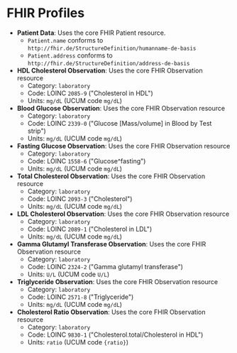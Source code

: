 # FHIR Profiles

- **Patient Data**: Uses the core FHIR Patient resource.
    - `Patient.name` conforms to `http://fhir.de/StructureDefinition/humanname-de-basis`
    - `Patient.address` conforms to `http://fhir.de/StructureDefinition/address-de-basis`
- **HDL Cholesterol Observation**: Uses the core FHIR Observation resource
    - Category: `laboratory`
    - Code: LOINC `2085-9` ("Cholesterol in HDL")
    - Units: `mg/dL` (UCUM code `mg/dL`)
- **Blood Glucose Observation**: Uses the core FHIR Observation resource
    - Category: `laboratory`
    - Code: LOINC `2339-0` ("Glucose [Mass/volume] in Blood by Test strip")
    - Units: `mg/dL` (UCUM code `mg/dL`)
- **Fasting Glucose Observation**: Uses the core FHIR Observation resource
    - Category: `laboratory`
    - Code: LOINC `1558-6` ("Glucose^fasting")
    - Units: `mg/dL` (UCUM code `mg/dL`)
- **Total Cholesterol Observation**: Uses the core FHIR Observation resource
    - Category: `laboratory`
    - Code: LOINC `2093-3` ("Cholesterol")
    - Units: `mg/dL` (UCUM code `mg/dL`)
- **LDL Cholesterol Observation**: Uses the core FHIR Observation resource
    - Category: `laboratory`
    - Code: LOINC `2089-1` ("Cholesterol in LDL")
    - Units: `mg/dL` (UCUM code `mg/dL`)
- **Gamma Glutamyl Transferase Observation**: Uses the core FHIR Observation resource
    - Category: `laboratory`
    - Code: LOINC `2324-2` ("Gamma glutamyl transferase")
    - Units: `U/L` (UCUM code `U/L`)
- **Triglyceride Observation**: Uses the core FHIR Observation resource
    - Category: `laboratory`
    - Code: LOINC `2571-8` ("Triglyceride")
    - Units: `mg/dL` (UCUM code `mg/dL`)
- **Cholesterol Ratio Observation**: Uses the core FHIR Observation resource
    - Category: `laboratory`
    - Code: LOINC `9830-1` ("Cholesterol.total/Cholesterol in HDL")
    - Units: `ratio` (UCUM code `{ratio}`)
